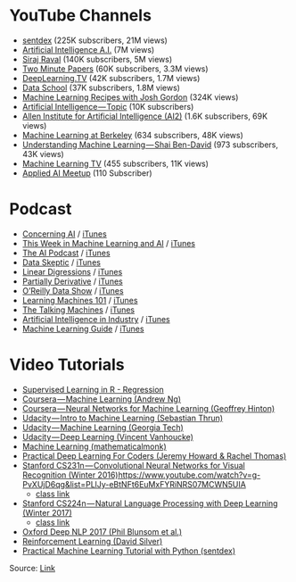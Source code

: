 # YouTube Channels #

- [sentdex](https://www.youtube.com/user/sentdex) (225K subscribers, 21M views)
- [Artificial Intelligence A.I.](https://www.youtube.com/channel/UC-XbFeFFzNbAUENC8Ofpn3g)  (7M views)
- [Siraj Raval](https://www.youtube.com/channel/UCWN3xxRkmTPmbKwht9FuE5A)  (140K subscribers, 5M views)
- [Two Minute Papers](https://www.youtube.com/user/keeroyz)  (60K subscribers, 3.3M views)
- [DeepLearning.TV](https://www.youtube.com/channel/UC9OeZkIwhzfv-_Cb7fCikLQ)  (42K subscribers, 1.7M views)
- [Data School](https://www.youtube.com/user/dataschool)  (37K subscribers, 1.8M views)
- [Machine Learning Recipes with Josh Gordon](https://www.youtube.com/playlist?list=PLOU2XLYxmsIIuiBfYad6rFYQU_jL2ryal)  (324K views)
- [Artificial Intelligence — Topic](https://www.youtube.com/channel/UC9pXDvrYYsHuDkauM2fLllQ)  (10K subscribers)
- [Allen Institute for Artificial Intelligence (AI2)](https://www.youtube.com/channel/UCEqgmyWChwvt6MFGGlmUQCQ)  (1.6K subscribers, 69K views)
- [Machine Learning at Berkeley](https://www.youtube.com/channel/UCXweTmAk9K-Uo9R6SmfGtjg)  (634 subscribers, 48K views)
- [Understanding Machine Learning — Shai Ben-David](https://www.youtube.com/channel/UCR4_akQ1HYMUcDszPQ6jh8Q)  (973 subscribers, 43K views)
- [Machine Learning TV](https://www.youtube.com/channel/UChIaUcs3tho6XhyU6K6KMrw)  (455 subscribers, 11K views)
- [Applied AI Meetup](https://www.youtube.com/channel/UCgn6Zh_EpznlEfwnuizv7gw) (110 Subscriber)

# Podcast #

- [Concerning AI](https://concerning.ai/) / [iTunes](https://itunes.apple.com/us/podcast/concerning-ai-artificial-intelligence/id1038719211)
- [This Week in Machine Learning and AI](https://twimlai.com/) / [iTunes](https://itunes.apple.com/us/podcast/this-week-in-machine-learning/id1116303051?mt=2)
- [The AI Podcast](https://blogs.nvidia.com/ai-podcast/) / [iTunes](https://itunes.apple.com/us/podcast/the-ai-podcast/id1186480811)
- [Data Skeptic](http://dataskeptic.com/) / [iTunes](https://itunes.apple.com/us/podcast/the-data-skeptic-podcast/id890348705)
- [Linear Digressions](https://itunes.apple.com/us/podcast/linear-digressions/id941219323) / [iTunes](https://itunes.apple.com/us/podcast/linear-digressions/id941219323?mt=2)
- [Partially Derivative](http://partiallyderivative.com/) / [iTunes](https://itunes.apple.com/us/podcast/partially-derivative/id942048597?mt=2)
- [O’Reilly Data Show](http://radar.oreilly.com/tag/oreilly-data-show-podcast) / [iTunes](https://itunes.apple.com/us/podcast/oreilly-data-show/id944929220)
- [Learning Machines 101](http://www.learningmachines101.com/) / [iTunes](https://itunes.apple.com/us/podcast/learning-machines-101/id892779679?mt=2)
- [The Talking Machines](http://www.thetalkingmachines.com/) / [iTunes](https://itunes.apple.com/us/podcast/talking-machines/id955198749?mt=2)
- [Artificial Intelligence in Industry](http://techemergence.com/) / [iTunes](https://itunes.apple.com/us/podcast/artificial-intelligence-in-industry-with-dan-faggella/id670771965?mt=2)
- [Machine Learning Guide](http://ocdevel.com/podcasts/machine-learning) / [iTunes](https://itunes.apple.com/us/podcast/machine-learning-guide/id1204521130?mt=2)


# Video Tutorials #

- [Supervised Learning in R - Regression](https://campus.datacamp.com/courses/supervised-learning-in-r-regression/what-is-regression?ex=1)
- [Coursera — Machine Learning (Andrew Ng)](https://www.coursera.org/learn/machine-learning#syllabus)
- [Coursera — Neural Networks for Machine Learning (Geoffrey Hinton)](https://www.coursera.org/learn/neural-networks)
- [Udacity — Intro to Machine Learning (Sebastian Thrun)](https://classroom.udacity.com/courses/ud120)
- [Udacity — Machine Learning (Georgia Tech)](https://www.udacity.com/course/machine-learning--ud262)
- [Udacity — Deep Learning (Vincent Vanhoucke)](https://www.udacity.com/course/deep-learning--ud730)
- [Machine Learning (mathematicalmonk)](https://www.youtube.com/playlist?list=PLD0F06AA0D2E8FFBA)
- [Practical Deep Learning For Coders (Jeremy Howard & Rachel Thomas)](http://course.fast.ai/start.html)
- [Stanford CS231n — Convolutional Neural Networks for Visual Recognition (Winter 2016)]()https://www.youtube.com/watch?v=g-PvXUjD6qg&list=PLlJy-eBtNFt6EuMxFYRiNRS07MCWN5UIA 
  - [class link](http://cs231n.stanford.edu/)
- [Stanford CS224n — Natural Language Processing with Deep Learning (Winter 2017)](https://www.youtube.com/playlist?list=PL3FW7Lu3i5Jsnh1rnUwq_TcylNr7EkRe6)
  - [class link](http://web.stanford.edu/class/cs224n/)
- [Oxford Deep NLP 2017 (Phil Blunsom et al.)](https://github.com/oxford-cs-deepnlp-2017/lectures)
- [Reinforcement Learning (David Silver)](http://www0.cs.ucl.ac.uk/staff/d.silver/web/Teaching.html)
- [Practical Machine Learning Tutorial with Python (sentdex)](https://www.youtube.com/watch?list=PLQVvvaa0QuDfKTOs3Keq_kaG2P55YRn5v&v=OGxgnH8y2NM)


Source: [Link](https://unsupervisedmethods.com/my-curated-list-of-ai-and-machine-learning-resources-from-around-the-web-9a97823b8524) 
